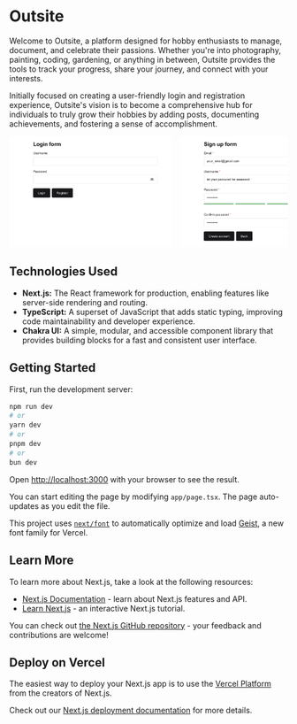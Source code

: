 # Outsite

Welcome to Outsite, a platform designed for hobby enthusiasts to manage, document, and celebrate their passions. Whether you're into photography, painting, coding, gardening, or anything in between, Outsite provides the tools to track your progress, share your journey, and connect with your interests.

Initially focused on creating a user-friendly login and registration experience, Outsite's vision is to become a comprehensive hub for individuals to truly grow their hobbies by adding posts, documenting achievements, and fostering a sense of accomplishment.

<div style="overflow-x: auto; white-space: nowrap;">
  <img src="public/preview/login.png" alt="Preview 1" style="width: auto; height: 200px; margin-right: 10px;">
  <img src="public/preview/signup.png" alt="Preview 2" style="width: auto; height: 200px; margin-right: 10px;">
  <img src="public/preview/hobby.png" alt="Preview 3" style="width: auto; height: 200px; margin-right: 10px;">
</div>

## Technologies Used

* **Next.js:** The React framework for production, enabling features like server-side rendering and routing.
* **TypeScript:** A superset of JavaScript that adds static typing, improving code maintainability and developer experience.
* **Chakra UI:** A simple, modular, and accessible component library that provides building blocks for a fast and consistent user interface.

## Getting Started

First, run the development server:

```bash
npm run dev
# or
yarn dev
# or
pnpm dev
# or
bun dev
```

Open [http://localhost:3000](http://localhost:3000) with your browser to see the result.

You can start editing the page by modifying `app/page.tsx`. The page auto-updates as you edit the file.

This project uses [`next/font`](https://nextjs.org/docs/app/building-your-application/optimizing/fonts) to automatically optimize and load [Geist](https://vercel.com/font), a new font family for Vercel.

## Learn More

To learn more about Next.js, take a look at the following resources:

- [Next.js Documentation](https://nextjs.org/docs) - learn about Next.js features and API.
- [Learn Next.js](https://nextjs.org/learn) - an interactive Next.js tutorial.

You can check out [the Next.js GitHub repository](https://github.com/vercel/next.js) - your feedback and contributions are welcome!

## Deploy on Vercel

The easiest way to deploy your Next.js app is to use the [Vercel Platform](https://vercel.com/new?utm_medium=default-template&filter=next.js&utm_source=create-next-app&utm_campaign=create-next-app-readme) from the creators of Next.js.

Check out our [Next.js deployment documentation](https://nextjs.org/docs/app/building-your-application/deploying) for more details.
